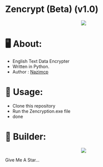 # Zencrypt (Beta) (v1.0)
<p align="center">
  <img src="https://github.com/hackerstore/Zecryption/raw/main/image/template.jpg">
</p>

# :desktop_computer: About:
* English Text Data Encrypter
* Written in Python.
* Author : [Nazimcp](https://instagram.com/nazimcp7)

# :electric_plug: Usage:
* Clone this repository
* Run the Zencryption.exe file
* done

# :hammer: Builder:
<p align="center">
  <img src="https://github.com/hackerstore/Zecryption/raw/main/image/model.png">
</p>

Give Me A Star...
